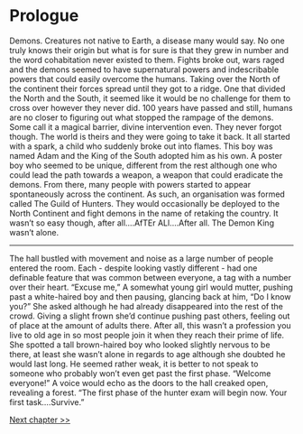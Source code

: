 # Prologue

Demons. Creatures not native to Earth, a disease many would say. No one truly knows their origin but what is for sure is that they grew in number and the word cohabitation never existed to them. Fights broke out, wars raged and the demons seemed to have supernatural powers and indescribable powers that could easily overcome the humans. Taking over the North of the continent their forces spread until they got to a ridge. One that divided the North and the South, it seemed like it would be no challenge for them to cross over however they never did. 100 years have passed and still, humans are no closer to figuring out what stopped the rampage of the demons. Some call it a magical barrier, divine intervention even.
They never forgot though. The world is theirs and they were going to take it back. It all started with a spark, a child who suddenly broke out into flames. This boy was named Adam and the King of the South adopted him as his own. A poster boy who seemed to be unique, different from the rest although one who could lead the path towards a weapon, a weapon that could eradicate the demons. From there, many people with powers started to appear spontaneously across the continent. As such, an organisation was formed called The Guild of Hunters. They would occasionally be deployed to the North Continent and fight demons in the name of retaking the country. It wasn’t so easy though, after all….AfTEr ALl….After all. The Demon King wasn’t alone.

---

The hall bustled with movement and noise as a large number of people entered the room. Each - despite looking vastly different - had one definable feature that was common between everyone, a tag with a number over their heart. 
“Excuse me,” A somewhat young girl would mutter, pushing past a white-haired boy and then pausing, glancing back at him, “Do I know you?” She asked although he had already disappeared into the rest of the crowd. Giving a slight frown she’d continue pushing past others, feeling out of place at the amount of adults there. After all, this wasn’t a profession you live to old age in so most people join it when they reach their prime of life. She spotted a tall brown-haired boy who looked slightly nervous to be there, at least she wasn’t alone in regards to age although she doubted he would last long. He seemed rather weak, it is better to not speak to someone who probably won’t even get past the first phase. 
“Welcome everyone!” A voice would echo as the doors to the hall creaked open, revealing a forest. “The first phase of the hunter exam will begin now. Your first task….Survive.”

[Next chapter >>](<Chapter 1.md>)
